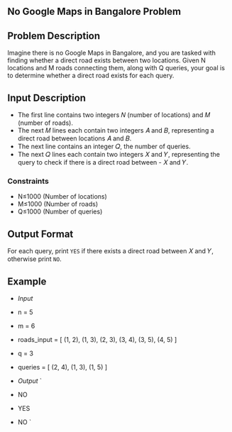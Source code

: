 ## No Google Maps in Bangalore Problem

## Problem Description
Imagine there is no Google Maps in Bangalore, and you are tasked with finding whether a direct road exists between two locations. Given N locations and M roads connecting them, along with Q queries, your goal is to determine whether a direct road exists for each query.

## Input Description
- The first line contains two integers 𝑁 (number of locations) and 𝑀 (number of roads).
- The next 𝑀 lines each contain two integers 𝐴 and 𝐵, representing a direct road between locations 𝐴 and 𝐵.
- The next line contains an integer 𝑄, the number of queries.
- The next 𝑄 lines each contain two integers 𝑋 and 𝑌, representing the query to check if there is a direct road between - 𝑋 and 𝑌.

### Constraints
- N≤1000 (Number of locations)
- M≤1000 (Number of roads)
- Q≤1000 (Number of queries)

## Output Format
For each query, print `YES` if there exists a direct road between 𝑋 and 𝑌, otherwise print `NO`.


## Example 
- *Input* 
- n = 5
- m = 6
- roads_input = [
    (1, 2),
    (1, 3),
    (2, 3),
    (3, 4),
    (3, 5),
    (4, 5)
]
- q = 3
- queries = [
    (2, 4),
    (1, 3),
    (1, 5)
]

- *Output* 
`
- NO
- YES
- NO
`
